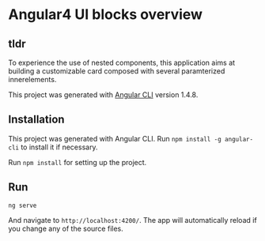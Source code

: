 # Angular4 UI blocks overview

## tldr

To experience the use of nested components, this application aims at building a customizable card composed with several paramterized innerelements.


This project was generated with [Angular CLI](https://github.com/angular/angular-cli) version 1.4.8.

## Installation

This project was generated with Angular CLI. Run `npm install -g angular-cli` to install it if necessary.

Run `npm install` for setting up the project.

## Run

    ng serve

And navigate to `http://localhost:4200/`. The app will automatically reload if you change any of the source files.

